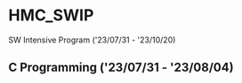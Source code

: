 # HMC_SWIP
SW Intensive Program ('23/07/31 - '23/10/20)
<br>

## C Programming ('23/07/31 - '23/08/04)
<br>
